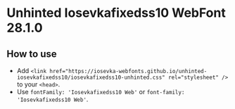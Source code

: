 # Unhinted Iosevkafixedss10 WebFont 28.1.0

## How to use

- Add `<link href="https://iosevka-webfonts.github.io/unhinted-iosevkafixedss10/iosevkafixedss10-unhinted.css" rel="stylesheet" />` to your `<head>`.
- Use `fontFamily: 'Iosevkafixedss10 Web'` or `font-family: 'Iosevkafixedss10 Web'`.
